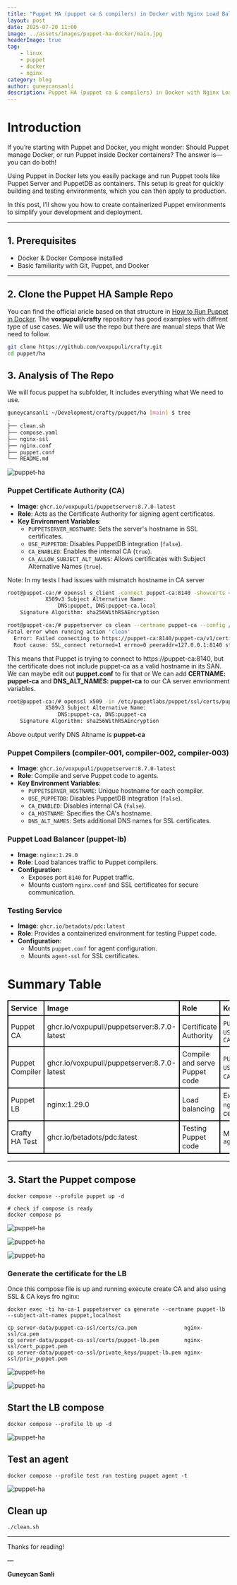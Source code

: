 ```yaml
---
title: "Puppet HA (puppet ca & compilers) in Docker with Nginx Load Balancer"
layout: post
date: 2025-07-20 11:00
image: ../assets/images/puppet-ha-docker/main.jpg
headerImage: true
tag:
    - linux
    - puppet
    - docker
    - nginx
category: blog
author: guneycansanli
description: Puppet HA (puppet ca & compilers) in Docker with Nginx Load Balancer
---
```


# Introduction

If you’re starting with Puppet and Docker, you might wonder: Should Puppet manage Docker, or run Puppet inside Docker containers? The answer is—you can do both!

Using Puppet in Docker lets you easily package and run Puppet tools like Puppet Server and PuppetDB as containers. This setup is great for quickly building and testing environments, which you can then apply to production.

In this post, I’ll show you how to create containerized Puppet environments to simplify your development and deployment.

---

## 1. Prerequisites

- Docker & Docker Compose installed
- Basic familiarity with Git, Puppet, and Docker

---

## 2. Clone the Puppet HA Sample Repo

You can find the official aricle based on that structure in [How to Run Puppet in Docker](https://www.puppet.com/blog/puppet-docker). 
The **voxpupuli/crafty** repository has good examples with diffrent type of use cases. We will use the repo but there are manual steps that We need to follow. 

```bash
git clone https://github.com/voxpupuli/crafty.git
cd puppet/ha
```

## 3. Analysis of The Repo

We will focus puppet ha subfolder, It includes everything what We need to use. 

```bash
guneycansanli ~/Development/crafty/puppet/ha [main] $ tree
.
├── clean.sh
├── compose.yaml
├── nginx-ssl
├── nginx.conf
├── puppet.conf
└── README.md
```

![puppet-ha][1]


### Puppet Certificate Authority (CA)

- **Image**: `ghcr.io/voxpupuli/puppetserver:8.7.0-latest`
- **Role**: Acts as the Certificate Authority for signing agent certificates.
- **Key Environment Variables**:
  - `PUPPETSERVER_HOSTNAME`: Sets the server's hostname in SSL certificates.
  - `USE_PUPPETDB`: Disables PuppetDB integration (`false`).
  - `CA_ENABLED`: Enables the internal CA (`true`).
  - `CA_ALLOW_SUBJECT_ALT_NAMES`: Allows certificates with Subject Alternative Names (`true`).

Note: In my tests I had issues with mismatch hostname in CA server 

```bash
root@puppet-ca:/# openssl s_client -connect puppet-ca:8140 -showcerts </dev/null 2>/dev/null | openssl x509 -noout -text | grep -A2 "Subject Alternative Name"
            X509v3 Subject Alternative Name: 
                DNS:puppet, DNS:puppet-ca.local
    Signature Algorithm: sha256WithRSAEncryption

root@puppet-ca:/# puppetserver ca clean --certname puppet-ca --config /etc/puppetlabs/puppet/puppet.conf
Fatal error when running action 'clean'
  Error: Failed connecting to https://puppet-ca:8140/puppet-ca/v1/certificate_status/
  Root cause: SSL_connect returned=1 errno=0 peeraddr=127.0.0.1:8140 state=error: certificate verify failed (hostname mismatch)
```

This means that Puppet is trying to connect to https://puppet-ca:8140, but the certificate does not include puppet-ca as a valid hostname in its SAN.
We can maybe edit out **puppet.conf** to fix that or We can add **CERTNAME: puppet-ca** and **DNS_ALT_NAMES: puppet-ca** to our CA server envrionment variables. 

```bash
root@puppet-ca:/# openssl x509 -in /etc/puppetlabs/puppet/ssl/certs/puppet-ca.pem -noout -text | grep -A2 "Subject Alternative Name"
            X509v3 Subject Alternative Name: 
                DNS:puppet-ca, DNS:puppet-ca
    Signature Algorithm: sha256WithRSAEncryption
```

Above output verify DNS Altname is **puppet-ca**


### Puppet Compilers (compiler-001, compiler-002, compiler-003)

- **Image**: `ghcr.io/voxpupuli/puppetserver:8.7.0-latest`
- **Role**: Compile and serve Puppet code to agents.
- **Key Environment Variables**:
  - `PUPPETSERVER_HOSTNAME`: Unique hostname for each compiler.
  - `USE_PUPPETDB`: Disables PuppetDB integration (`false`).
  - `CA_ENABLED`: Disables internal CA (`false`).
  - `CA_HOSTNAME`: Specifies the CA's hostname.
  - `DNS_ALT_NAMES`: Sets additional DNS names for SSL certificates.

### Puppet Load Balancer (puppet-lb)

- **Image**: `nginx:1.29.0`
- **Role**: Load balances traffic to Puppet compilers.
- **Configuration**:
  - Exposes port `8140` for Puppet traffic.
  - Mounts custom `nginx.conf` and SSL certificates for secure communication.

### Testing Service

- **Image**: `ghcr.io/betadots/pdc:latest`
- **Role**: Provides a containerized environment for testing Puppet code.
- **Configuration**:
  - Mounts `puppet.conf` for agent configuration.
  - Mounts `agent-ssl` for SSL certificates.

# Summary Table

<table style="border-collapse: collapse; width: 100%;">
  <thead>
    <tr>
      <th style="border: 2px solid black; text-align: left; font-weight: bold; padding: 6px;">Service</th>
      <th style="border: 2px solid black; text-align: left; font-weight: bold; padding: 6px;">Image</th>
      <th style="border: 2px solid black; text-align: left; font-weight: bold; padding: 6px;">Role</th>
      <th style="border: 2px solid black; text-align: left; font-weight: bold; padding: 6px;">Key Environment Variables</th>
    </tr>
  </thead>
  <tbody>
    <tr>
      <td style="border: 2px solid black; text-align: left; padding: 6px;">Puppet CA</td>
      <td style="border: 2px solid black; text-align: left; padding: 6px;">ghcr.io/voxpupuli/puppetserver:8.7.0-latest</td>
      <td style="border: 2px solid black; text-align: left; padding: 6px;">Certificate Authority</td>
      <td style="border: 2px solid black; text-align: left; padding: 6px;">
        <code>PUPPETSERVER_HOSTNAME</code>, <code>USE_PUPPETDB</code>, <code>CA_ENABLED</code>, <code>CA_ALLOW_SUBJECT_ALT_NAMES</code>
      </td>
    </tr>
    <tr>
      <td style="border: 2px solid black; text-align: left; padding: 6px;">Puppet Compiler</td>
      <td style="border: 2px solid black; text-align: left; padding: 6px;">ghcr.io/voxpupuli/puppetserver:8.7.0-latest</td>
      <td style="border: 2px solid black; text-align: left; padding: 6px;">Compile and serve Puppet code</td>
      <td style="border: 2px solid black; text-align: left; padding: 6px;">
        <code>PUPPETSERVER_HOSTNAME</code>, <code>USE_PUPPETDB</code>, <code>CA_ENABLED</code>, <code>CA_HOSTNAME</code>, <code>DNS_ALT_NAMES</code>
      </td>
    </tr>
    <tr>
      <td style="border: 2px solid black; text-align: left; padding: 6px;">Puppet LB</td>
      <td style="border: 2px solid black; text-align: left; padding: 6px;">nginx:1.29.0</td>
      <td style="border: 2px solid black; text-align: left; padding: 6px;">Load balancing</td>
      <td style="border: 2px solid black; text-align: left; padding: 6px;">
        Exposes port <code>8140</code>, mounts <code>nginx.conf</code> and SSL certificates
      </td>
    </tr>
    <tr>
      <td style="border: 2px solid black; text-align: left; padding: 6px;">Crafty HA Test</td>
      <td style="border: 2px solid black; text-align: left; padding: 6px;">ghcr.io/betadots/pdc:latest</td>
      <td style="border: 2px solid black; text-align: left; padding: 6px;">Testing Puppet code</td>
      <td style="border: 2px solid black; text-align: left; padding: 6px;">
        Mounts <code>puppet.conf</code> and <code>agent-ssl</code>
      </td>
    </tr>
  </tbody>
</table>


---

## 3. Start the Puppet compose

```shell
docker compose --profile puppet up -d

# check if compose is ready
docker compose ps
```

![puppet-ha][2]

![puppet-ha][3]

![puppet-ha][4]



### Generate the certificate for the LB

Once this compose file is up and running execute create CA and also using SSL & CA keys fro nginx:

```shell
docker exec -ti ha-ca-1 puppetserver ca generate --certname puppet-lb --subject-alt-names puppet,localhost

cp server-data/puppet-ca-ssl/certs/ca.pem               nginx-ssl/ca.pem
cp server-data/puppet-ca-ssl/certs/puppet-lb.pem        nginx-ssl/cert_puppet.pem
cp server-data/puppet-ca-ssl/private_keys/puppet-lb.pem nginx-ssl/priv_puppet.pem
```

![puppet-ha][5]

![puppet-ha][6]

## Start the LB compose

```shell
docker compose --profile lb up -d
```

![puppet-ha][7]

## Test an agent

```shell
docker compose --profile test run testing puppet agent -t
```

![puppet-ha][8]

## Clean up

```shell
./clean.sh
```


---

Thanks for reading!

—

**Guneycan Sanli**


[1]: ../assets/images/puppet-ha-docker/puppet-ha-1.jpg
[2]: ../assets/images/puppet-ha-docker/puppet-ha-2.jpg
[3]: ../assets/images/puppet-ha-docker/puppet-ha-3.jpg
[4]: ../assets/images/puppet-ha-docker/puppet-ha-4.jpg
[5]: ../assets/images/puppet-ha-docker/puppet-ha-5.jpg
[6]: ../assets/images/puppet-ha-docker/puppet-ha-6.jpg
[7]: ../assets/images/puppet-ha-docker/puppet-ha-7.jpg
[8]: ../assets/images/puppet-ha-docker/puppet-ha-8.jpg




